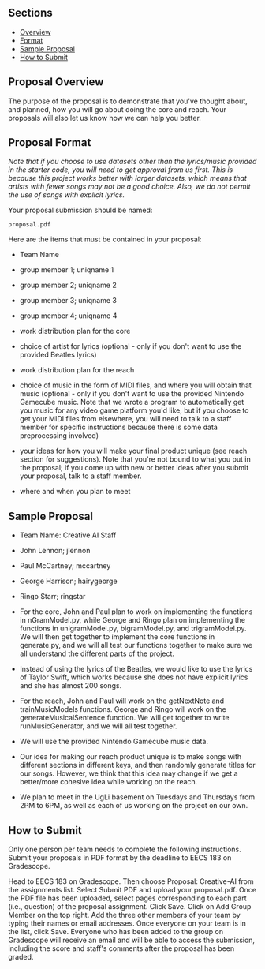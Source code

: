 ## Sections

- [Overview](#proposal-overview)
- [Format](#proposal-format)
- [Sample Proposal](#sample-proposal)
- [How to Submit](#how-to-submit)

## Proposal Overview

The purpose of the proposal is to demonstrate that you've thought about, and planned, how you will go about doing the core and reach. Your proposals will also let us know how we can help you better.

## Proposal Format

*Note that if you choose to use datasets other than the lyrics/music provided in the starter code, you will need to get approval from us first. This is because this project works better with larger datasets, which means that artists with fewer songs may not be a good choice. Also, we do not permit the use of songs with explicit lyrics.*

Your proposal submission should be named:

```
proposal.pdf
```

Here are the items that must be contained in your proposal:

- Team Name

- group member 1; uniqname 1

- group member 2; uniqname 2

- group member 3; uniqname 3

- group member 4; uniqname 4

- work distribution plan for the core

- choice of artist for lyrics (optional - only if you don't want to use the provided Beatles lyrics)

- work distribution plan for the reach

- choice of music in the form of MIDI files, and where you will obtain that music (optional - only if you don't want to use the provided Nintendo Gamecube music. Note that we wrote a program to automatically get you music for any video game platform you'd like, but if you choose to get your MIDI files from elsewhere, you will need to talk to a staff member for specific instructions because there is some data preprocessing involved)

- your ideas for how you will make your final product unique (see reach section for suggestions). Note that you're not bound to what you put in the proposal; if you come up with new or better ideas after you submit your proposal, talk to a staff member.

- where and when you plan to meet

## Sample Proposal

- Team Name: Creative AI Staff

- John Lennon; jlennon

- Paul McCartney; mccartney

- George Harrison; hairygeorge

- Ringo Starr; ringstar

- For the core, John and Paul plan to work on implementing the functions in nGramModel.py, while George and Ringo plan on implementing the functions in unigramModel.py, bigramModel.py, and trigramModel.py. We will then get together to implement the core functions in generate.py, and we will all test our functions together to make sure we all understand the different parts of the project.

- Instead of using the lyrics of the Beatles, we would like to use the lyrics of Taylor Swift, which works because she does not have explicit lyrics and she has almost 200 songs.

- For the reach, John and Paul will work on the getNextNote and trainMusicModels functions. George and Ringo will work on the generateMusicalSentence function. We will get together to write runMusicGenerator, and we will all test together.

- We will use the provided Nintendo Gamecube music data.

- Our idea for making our reach product unique is to make songs with different sections in different keys, and then randomly generate titles for our songs. However, we think that this idea may change if we get a better/more cohesive idea while working on the reach.

- We plan to meet in the UgLi basement on Tuesdays and Thursdays from 2PM to 6PM, as well as each of us working on the project on our own.


## How to Submit

Only one person per team needs to complete the following instructions. Submit your proposals in PDF format by the deadline to EECS 183 on Gradescope.

Head to EECS 183 on Gradescope. Then choose Proposal: Creative-AI from the assignments list. Select Submit PDF and upload your proposal.pdf.
Once the PDF file has been uploaded, select pages corresponding to each part (i.e., question) of the proposal assignment. Click Save.
Click on Add Group Member on the top right. Add the three other members of your team by typing their names or email addresses. Once everyone on your team is in the list, click Save. Everyone who has been added to the group on Gradescope will receive an email and will be able to access the submission, including the score and staff's comments after the proposal has been graded.
